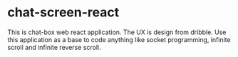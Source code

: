 # chat-screen-react
This is chat-box web react application. The UX is design from dribble. Use this application as a base to code anything like socket programming, infinite scroll and infinite reverse scroll.
